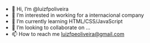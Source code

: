 - 👋 Hi, I’m @luizfpoliveira
- 👀 I’m interested in working for a internacional company
- 🌱 I’m currently learning HTML/CSS/JavaScript
- 💞️ I’m looking to collaborate on ...
- 📫 How to reach me luizfpeoliveira@gmail.com

<!---
luizfpoliveira/luizfpoliveira is a ✨ special ✨ repository because its `README.md` (this file) appears on your GitHub profile.
You can click the Preview link to take a look at your changes.
--->
